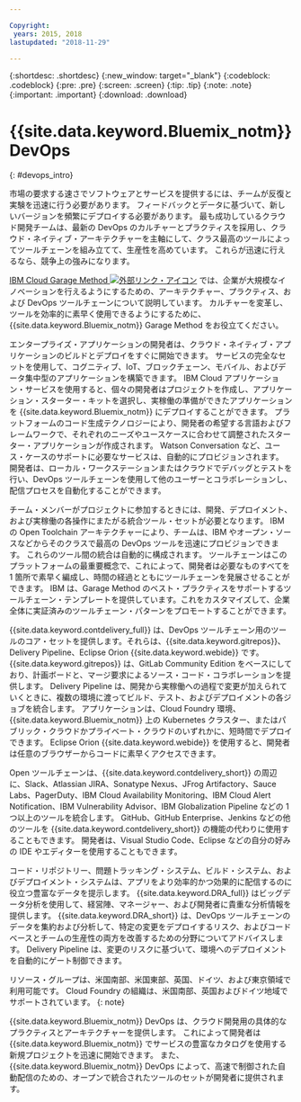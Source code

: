 ```yaml
---

Copyright:
 years: 2015, 2018
lastupdated: "2018-11-29"

---
```


{:shortdesc: .shortdesc}
{:new_window: target="_blank"}
{:codeblock: .codeblock}
{:pre: .pre}
{:screen: .screen}
{:tip: .tip}
{:note: .note}
{:important: .important}
{:download: .download}


# {{site.data.keyword.Bluemix_notm}} DevOps
{: #devops_intro}

市場の要求する速さでソフトウェアとサービスを提供するには、チームが反復と実験を迅速に行う必要があります。 フィードバックとデータに基づいて、新しいバージョンを頻繁にデプロイする必要があります。 最も成功しているクラウド開発チームは、最新の DevOps のカルチャーとプラクティスを採用し、クラウド・ネイティブ・アーキテクチャーを主軸にして、クラス最高のツールによってツールチェーンを組み立てて、生産性を高めています。 これらが迅速に行えるなら、競争上の強みになります。

 
<a href="https://www.ibm.com/cloud/garage">IBM Cloud Garage Method <img src="../../icons/launch-glyph.svg" alt="外部リンク・アイコン"></a> では、企業が大規模なイノベーションを行えるようにするための、アーキテクチャー、プラクティス、および DevOps ツールチェーンについて説明しています。 カルチャーを変革し、ツールを効率的に素早く使用できるようにするために、{{site.data.keyword.Bluemix_notm}} Garage Method をお役立てください。

エンタープライズ・アプリケーションの開発者は、クラウド・ネイティブ・アプリケーションのビルドとデプロイをすぐに開始できます。 サービスの完全なセットを使用して、コグニティブ、IoT、ブロックチェーン、モバイル、およびデータ集中型のアプリケーションを構築できます。 IBM Cloud アプリケーション・サービスを使用すると、個々の開発者はプロジェクトを作成し、アプリケーション・スターター・キットを選択し、実稼働の準備ができたアプリケーションを {{site.data.keyword.Bluemix_notm}} にデプロイすることができます。 プラットフォームのコード生成テクノロジーにより、開発者の希望する言語およびフレームワークで、それぞれのニーズやユースケースに合わせて調整されたスターター・アプリケーションが作成されます。 Watson Conversation など、ユース・ケースのサポートに必要なサービスは、自動的にプロビジョンされます。 開発者は、ローカル・ワークステーションまたはクラウドでデバッグとテストを行い、DevOps ツールチェーンを使用して他のユーザーとコラボレーションし、配信プロセスを自動化することができます。

チーム・メンバーがプロジェクトに参加するときには、開発、デプロイメント、および実稼働の各操作にまたがる統合ツール・セットが必要となります。 IBM の Open Toolchain アーキテクチャーにより、チームは、IBM やオープン・ソースなどからそのクラスで最高の DevOps ツールを迅速にプロビジョンできます。 これらのツール間の統合は自動的に構成されます。 ツールチェーンはこのプラットフォームの最重要概念で、これによって、開発者は必要なものすべてを 1 箇所で素早く編成し、時間の経過とともにツールチェーンを発展させることができます。 IBM は、Garage Method のベスト・プラクティスをサポートするツールチェーン・テンプレートを提供しています。これをカスタマイズして、企業全体に実証済みのツールチェーン・パターンをプロモートすることができます。

{{site.data.keyword.contdelivery_full}} は、DevOps ツールチェーン用のツールのコア・セットを提供します。それらは、{{site.data.keyword.gitrepos}}、Delivery Pipeline、Eclipse Orion {{site.data.keyword.webide}} です。 {{site.data.keyword.gitrepos}} は、GitLab Community Edition をベースにしており、計画ボードと、マージ要求によるソース・コード・コラボレーションを提供します。 Delivery Pipeline は、開発から実稼働への過程で変更が加えられていくときに、複数の環境に渡ってビルド、テスト、およびデプロイメントの各ジョブを統合します。 アプリケーションは、Cloud Foundry 環境、{{site.data.keyword.Bluemix_notm}} 上の Kubernetes クラスター、またはパブリック・クラウドかプライベート・クラウドのいずれかに、短時間でデプロイできます。 Eclipse Orion {{site.data.keyword.webide}} を使用すると、開発者は任意のブラウザーからコードに素早くアクセスできます。

Open ツールチェーンは、{{site.data.keyword.contdelivery_short}} の周辺に、Slack、Atlassian JIRA、Sonatype Nexus、JFrog Artifactory、Sauce Labs、PagerDuty、IBM Cloud Availability Monitoring、IBM Cloud Alert Notification、IBM Vulnerability Advisor、IBM Globalization Pipeline などの 1 つ以上のツールを統合します。 GitHub、GitHub Enterprise、Jenkins などの他のツールを {{site.data.keyword.contdelivery_short}} の機能の代わりに使用することもできます。 開発者は、Visual Studio Code、Eclipse などの自分の好みの IDE やエディターを使用することもできます。

コード・リポジトリー、問題トラッキング・システム、ビルド・システム、およびデプロイメント・システムは、アプリをより効率的かつ効果的に配信するのに役立つ豊富なデータを提示します。 {{site.data.keyword.DRA_full}} はビッグデータ分析を使用して、経営陣、マネージャー、および開発者に貴重な分析情報を提供します。 {{site.data.keyword.DRA_short}} は、DevOps ツールチェーンのデータを集約および分析して、特定の変更をデプロイするリスク、およびコードベースとチームの生産性の両方を改善するための分野についてアドバイスします。 Delivery Pipeline は、変更のリスクに基づいて、環境へのデプロイメントを自動的にゲート制御できます。

リソース・グループは、米国南部、米国東部、英国、ドイツ、および東京領域で利用可能です。 Cloud Foundry の組織は、米国南部、英国およびドイツ地域でサポートされています。
{: note}

{{site.data.keyword.Bluemix_notm}} DevOps は、クラウド開発用の具体的なプラクティスとアーキテクチャーを提供します。 これによって開発者は {{site.data.keyword.Bluemix_notm}} でサービスの豊富なカタログを使用する新規プロジェクトを迅速に開始できます。 また、{{site.data.keyword.Bluemix_notm}} DevOps によって、高速で制御された自動配信のための、オープンで統合されたツールのセットが開発者に提供されます。
